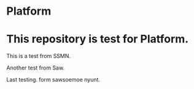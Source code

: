 # Platform

# This repository is test for Platform.

This is a test from SSMN.

Another test from Saw.

Last testing. form sawsoemoe nyunt.